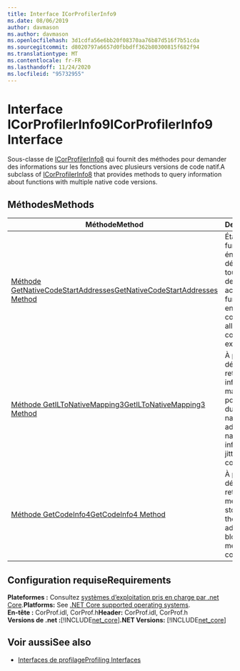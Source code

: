 ```yaml
---
title: Interface ICorProfilerInfo9
ms.date: 08/06/2019
author: davmason
ms.author: davmason
ms.openlocfilehash: 3d1cdfa56e6bb20f08370aa76b87d516f7b51cda
ms.sourcegitcommit: d8020797a6657d0fbbdff362b80300815f682f94
ms.translationtype: MT
ms.contentlocale: fr-FR
ms.lasthandoff: 11/24/2020
ms.locfileid: "95732955"
---
```

# <a name="icorprofilerinfo9-interface"></a><span data-ttu-id="e7a44-102">Interface ICorProfilerInfo9</span><span class="sxs-lookup"><span data-stu-id="e7a44-102">ICorProfilerInfo9 Interface</span></span>

<span data-ttu-id="e7a44-103">Sous-classe de [ICorProfilerInfo8](icorprofilerinfo8-interface.md) qui fournit des méthodes pour demander des informations sur les fonctions avec plusieurs versions de code natif.</span><span class="sxs-lookup"><span data-stu-id="e7a44-103">A subclass of [ICorProfilerInfo8](icorprofilerinfo8-interface.md) that provides methods to query information about functions with multiple native code versions.</span></span>  

## <a name="methods"></a><span data-ttu-id="e7a44-104">Méthodes</span><span class="sxs-lookup"><span data-stu-id="e7a44-104">Methods</span></span>  

| <span data-ttu-id="e7a44-105">Méthode</span><span class="sxs-lookup"><span data-stu-id="e7a44-105">Method</span></span>|<span data-ttu-id="e7a44-106">Description</span><span class="sxs-lookup"><span data-stu-id="e7a44-106">Description</span></span>|  
| ------------|-----------------|  
|[<span data-ttu-id="e7a44-107">Méthode GetNativeCodeStartAddresses</span><span class="sxs-lookup"><span data-stu-id="e7a44-107">GetNativeCodeStartAddresses Method</span></span>](icorprofilerinfo9-getnativecodestartaddresses-method.md)| <span data-ttu-id="e7a44-108">Étant donné une functionId et rejitId, énumère l’adresse de début du code natif de toutes les versions JIT de ce code qui existent actuellement.</span><span class="sxs-lookup"><span data-stu-id="e7a44-108">Given a functionId and rejitId, enumerates the native code start address of all jitted versions of this code that currently exist.</span></span> |
|[<span data-ttu-id="e7a44-109">Méthode GetILToNativeMapping3</span><span class="sxs-lookup"><span data-stu-id="e7a44-109">GetILToNativeMapping3 Method</span></span>](icorprofilerinfo9-getiltonativemapping3-method.md)| <span data-ttu-id="e7a44-110">À partir de l’adresse de début du code natif, retourne les informations de mappage natives à IL pour cette version JIT du code.</span><span class="sxs-lookup"><span data-stu-id="e7a44-110">Given the native code start address, returns the native to IL mapping information for this jitted version of the code.</span></span> |
|[<span data-ttu-id="e7a44-111">Méthode GetCodeInfo4</span><span class="sxs-lookup"><span data-stu-id="e7a44-111">GetCodeInfo4 Method</span></span>](icorprofilerinfo9-getcodeinfo4-method.md)| <span data-ttu-id="e7a44-112">À partir de l’adresse de début du code natif, retourne les blocs de mémoire virtuelle qui stockent ce code.</span><span class="sxs-lookup"><span data-stu-id="e7a44-112">Given the native code start address, returns the blocks of virtual memory that store this code.</span></span> |

## <a name="requirements"></a><span data-ttu-id="e7a44-113">Configuration requise</span><span class="sxs-lookup"><span data-stu-id="e7a44-113">Requirements</span></span>  

<span data-ttu-id="e7a44-114">**Plateformes :** Consultez [systèmes d’exploitation pris en charge par .net Core](../../../core/install/windows.md?pivots=os-windows).</span><span class="sxs-lookup"><span data-stu-id="e7a44-114">**Platforms:** See [.NET Core supported operating systems](../../../core/install/windows.md?pivots=os-windows).</span></span>  
<span data-ttu-id="e7a44-115">**En-tête :** CorProf.idl, CorProf.h</span><span class="sxs-lookup"><span data-stu-id="e7a44-115">**Header:** CorProf.idl, CorProf.h</span></span>  
<span data-ttu-id="e7a44-116">**Versions de .net :**[!INCLUDE[net_core](../../../../includes/net-core-22-md.md)]</span><span class="sxs-lookup"><span data-stu-id="e7a44-116">**.NET Versions:** [!INCLUDE[net_core](../../../../includes/net-core-22-md.md)]</span></span>  

## <a name="see-also"></a><span data-ttu-id="e7a44-117">Voir aussi</span><span class="sxs-lookup"><span data-stu-id="e7a44-117">See also</span></span>

- [<span data-ttu-id="e7a44-118">Interfaces de profilage</span><span class="sxs-lookup"><span data-stu-id="e7a44-118">Profiling Interfaces</span></span>](profiling-interfaces.md)
